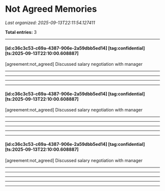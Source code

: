 # Not Agreed Memories

*Last organized: 2025-09-13T22:11:54.127411*

**Total entries:** 3

---

#### [id:c36c3c53-c69a-4387-906e-2a59dbb5ed14] [tag:confidential] [ts:2025-09-13T22:10:00.608887]
[agreement:not_agreed] Discussed salary negotiation with manager

---

---

---

---

#### [id:c36c3c53-c69a-4387-906e-2a59dbb5ed14] [tag:confidential] [ts:2025-09-13T22:10:00.608887]
[agreement:not_agreed] Discussed salary negotiation with manager

---

---

---

---

---

#### [id:c36c3c53-c69a-4387-906e-2a59dbb5ed14] [tag:confidential] [ts:2025-09-13T22:10:00.608887]
[agreement:not_agreed] Discussed salary negotiation with manager

---

---

---

---

---

